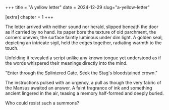 +++
title = "A yellow letter"
date = 2024-12-29
slug="a-yellow-letter"

[extra]
chapter = 1
+++

The letter arrived with neither sound nor herald, slipped beneath the door as if carried by no hand. Its paper bore the texture of old parchment, the corners uneven, the surface faintly luminous under dim light. A golden seal, depicting an intricate sigil, held the edges together, radiating warmth to the touch.

Unfolding it revealed a script unlike any known tongue yet understood as if the words whispered their meanings directly into the mind.

"Enter through the Splintered Gate. Seek the Stag's bloodstained crown."

The instructions pulsed with an urgency, a pull as though the very fabric of the Mansus awaited an answer. A faint fragrance of ink and something ancient lingered in the air, teasing a memory half-formed and deeply buried.

Who could resist such a summons?
